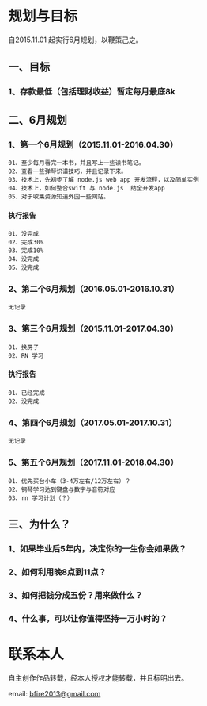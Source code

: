 # 规划与目标

自2015.11.01 起实行6月规划，以鞭策己之。

## 一、目标

### 1、存款最低（包括理财收益）暂定每月最底8k

## 二、6月规划

### 1、第一个6月规划（2015.11.01-2016.04.30）

	01、至少每月看完一本书，并且写上一些读书笔记。
	02、查看一些弹琴识谱技巧，并且记录下来。
	03、技术上，先初步了解 node.js web app 开发流程，以及简单实例
	04、技术上，如何整合swift 与 node.js  结全开发app
	05、对于收集资源知道外国一些网站。
	
#### 执行报告
	01、没完成
	02、完成30%
	03、完成10%
	04、没完成
	05、没完成

### 2、第二个6月规划（2016.05.01-2016.10.31）

	无记录

### 3、第三个6月规划（2015.11.01-2017.04.30）

	01、换房子
	02、RN 学习
	
#### 执行报告
	01、已经完成
	02、没完成

### 4、第四个6月规划（2017.05.01-2017.10.31）

	无记录

### 5、第五个6月规划（2017.11.01-2018.04.30）

	01、优先买台小车（3-4万左右/12万左右）？
	02、钢琴学习达到键盘与数字与音符对应
	03、rn 学习计划（？）


## 三、为什么？

### 1、如果毕业后5年内，决定你的一生你会如果做？
### 2、如何利用晚8点到11点？
### 3、如何把钱分成五份？用来做什么？
### 4、什么事，可以让你值得坚持一万小时的？



# 联系本人

自主创作作品转载，经本人授权才能转载，并且标明出去。

email: bfire2013@gmail.com

